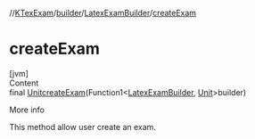 //[KTexExam](../../../index.md)/[builder](../index.md)/[LatexExamBuilder](index.md)/[createExam](create-exam.md)



# createExam  
[jvm]  
Content  
final [Unit](https://kotlinlang.org/api/latest/jvm/stdlib/kotlin/-unit/index.html)[createExam](create-exam.md)(Function1<[LatexExamBuilder](index.md), [Unit](https://kotlinlang.org/api/latest/jvm/stdlib/kotlin/-unit/index.html)>builder)  
  
More info  


This method allow user create an exam.

  



